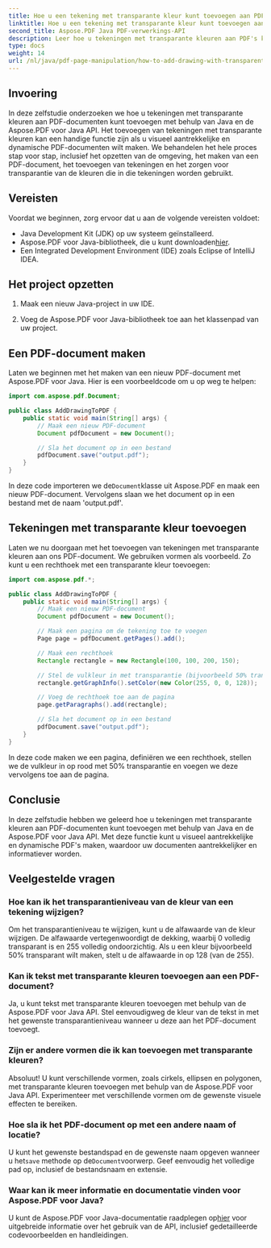 ```yaml
---
title: Hoe u een tekening met transparante kleur kunt toevoegen aan PDF met behulp van Java
linktitle: Hoe u een tekening met transparante kleur kunt toevoegen aan PDF met behulp van Java
second_title: Aspose.PDF Java PDF-verwerkings-API
description: Leer hoe u tekeningen met transparante kleuren aan PDF's kunt toevoegen met behulp van Java en Aspose.PDF voor Java. Creëer dynamische, visueel aantrekkelijke PDF's met stapsgewijze begeleiding en codevoorbeelden.
type: docs
weight: 14
url: /nl/java/pdf-page-manipulation/how-to-add-drawing-with-transparent-color-in-pdf-using-java/
---
```


## Invoering

In deze zelfstudie onderzoeken we hoe u tekeningen met transparante kleuren aan PDF-documenten kunt toevoegen met behulp van Java en de Aspose.PDF voor Java API. Het toevoegen van tekeningen met transparante kleuren kan een handige functie zijn als u visueel aantrekkelijke en dynamische PDF-documenten wilt maken. We behandelen het hele proces stap voor stap, inclusief het opzetten van de omgeving, het maken van een PDF-document, het toevoegen van tekeningen en het zorgen voor transparantie van de kleuren die in die tekeningen worden gebruikt.

## Vereisten

Voordat we beginnen, zorg ervoor dat u aan de volgende vereisten voldoet:

- Java Development Kit (JDK) op uw systeem geïnstalleerd.
-  Aspose.PDF voor Java-bibliotheek, die u kunt downloaden[hier](https://releases.aspose.com/pdf/java/).
- Een Integrated Development Environment (IDE) zoals Eclipse of IntelliJ IDEA.

## Het project opzetten

1. Maak een nieuw Java-project in uw IDE.

2. Voeg de Aspose.PDF voor Java-bibliotheek toe aan het klassenpad van uw project.

## Een PDF-document maken

Laten we beginnen met het maken van een nieuw PDF-document met Aspose.PDF voor Java. Hier is een voorbeeldcode om u op weg te helpen:

```java
import com.aspose.pdf.Document;

public class AddDrawingToPDF {
    public static void main(String[] args) {
        // Maak een nieuw PDF-document
        Document pdfDocument = new Document();

        // Sla het document op in een bestand
        pdfDocument.save("output.pdf");
    }
}
```

 In deze code importeren we de`Document`klasse uit Aspose.PDF en maak een nieuw PDF-document. Vervolgens slaan we het document op in een bestand met de naam 'output.pdf'.

## Tekeningen met transparante kleur toevoegen

Laten we nu doorgaan met het toevoegen van tekeningen met transparante kleuren aan ons PDF-document. We gebruiken vormen als voorbeeld. Zo kunt u een rechthoek met een transparante kleur toevoegen:

```java
import com.aspose.pdf.*;

public class AddDrawingToPDF {
    public static void main(String[] args) {
        // Maak een nieuw PDF-document
        Document pdfDocument = new Document();

        // Maak een pagina om de tekening toe te voegen
        Page page = pdfDocument.getPages().add();

        // Maak een rechthoek
        Rectangle rectangle = new Rectangle(100, 100, 200, 150);

        // Stel de vulkleur in met transparantie (bijvoorbeeld 50% transparant rood)
        rectangle.getGraphInfo().setColor(new Color(255, 0, 0, 128));

        // Voeg de rechthoek toe aan de pagina
        page.getParagraphs().add(rectangle);

        // Sla het document op in een bestand
        pdfDocument.save("output.pdf");
    }
}
```

In deze code maken we een pagina, definiëren we een rechthoek, stellen we de vulkleur in op rood met 50% transparantie en voegen we deze vervolgens toe aan de pagina.

## Conclusie

In deze zelfstudie hebben we geleerd hoe u tekeningen met transparante kleuren aan PDF-documenten kunt toevoegen met behulp van Java en de Aspose.PDF voor Java API. Met deze functie kunt u visueel aantrekkelijke en dynamische PDF's maken, waardoor uw documenten aantrekkelijker en informatiever worden.

## Veelgestelde vragen

### Hoe kan ik het transparantieniveau van de kleur van een tekening wijzigen?

Om het transparantieniveau te wijzigen, kunt u de alfawaarde van de kleur wijzigen. De alfawaarde vertegenwoordigt de dekking, waarbij 0 volledig transparant is en 255 volledig ondoorzichtig. Als u een kleur bijvoorbeeld 50% transparant wilt maken, stelt u de alfawaarde in op 128 (van de 255).

### Kan ik tekst met transparante kleuren toevoegen aan een PDF-document?

Ja, u kunt tekst met transparante kleuren toevoegen met behulp van de Aspose.PDF voor Java API. Stel eenvoudigweg de kleur van de tekst in met het gewenste transparantieniveau wanneer u deze aan het PDF-document toevoegt.

### Zijn er andere vormen die ik kan toevoegen met transparante kleuren?

Absoluut! U kunt verschillende vormen, zoals cirkels, ellipsen en polygonen, met transparante kleuren toevoegen met behulp van de Aspose.PDF voor Java API. Experimenteer met verschillende vormen om de gewenste visuele effecten te bereiken.

### Hoe sla ik het PDF-document op met een andere naam of locatie?

 U kunt het gewenste bestandspad en de gewenste naam opgeven wanneer u het`save` methode op de`Document`voorwerp. Geef eenvoudig het volledige pad op, inclusief de bestandsnaam en extensie.

### Waar kan ik meer informatie en documentatie vinden voor Aspose.PDF voor Java?

 U kunt de Aspose.PDF voor Java-documentatie raadplegen op[hier](https://reference.aspose.com/pdf/java/) voor uitgebreide informatie over het gebruik van de API, inclusief gedetailleerde codevoorbeelden en handleidingen.